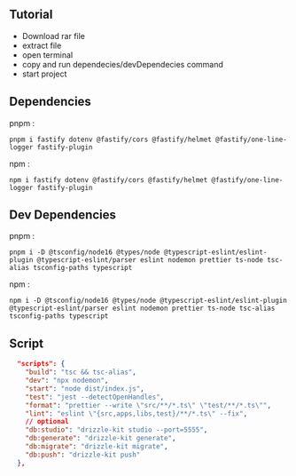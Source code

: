 ## Tutorial
- Download rar file
- extract file
- open terminal
- copy and run dependecies/devDependecies command
- start project

## Dependencies
pnpm : 
```
pnpm i fastify dotenv @fastify/cors @fastify/helmet @fastify/one-line-logger fastify-plugin
```
npm : 
```
npm i fastify dotenv @fastify/cors @fastify/helmet @fastify/one-line-logger fastify-plugin
```

## Dev Dependencies
pnpm : 
```
pnpm i -D @tsconfig/node16 @types/node @typescript-eslint/eslint-plugin @typescript-eslint/parser eslint nodemon prettier ts-node tsc-alias tsconfig-paths typescript
```
npm : 
```
npm i -D @tsconfig/node16 @types/node @typescript-eslint/eslint-plugin @typescript-eslint/parser eslint nodemon prettier ts-node tsc-alias tsconfig-paths typescript
```

## Script
```json
  "scripts": {
    "build": "tsc && tsc-alias",
    "dev": "npx nodemon",
    "start": "node dist/index.js",
    "test": "jest --detectOpenHandles",
    "format": "prettier --write \"src/**/*.ts\" \"test/**/*.ts\"",
    "lint": "eslint \"{src,apps,libs,test}/**/*.ts\" --fix",
    // optional
    "db:studio": "drizzle-kit studio --port=5555",
    "db:generate": "drizzle-kit generate",
    "db:migrate": "drizzle-kit migrate",
    "db:push": "drizzle-kit push"
  },
```
